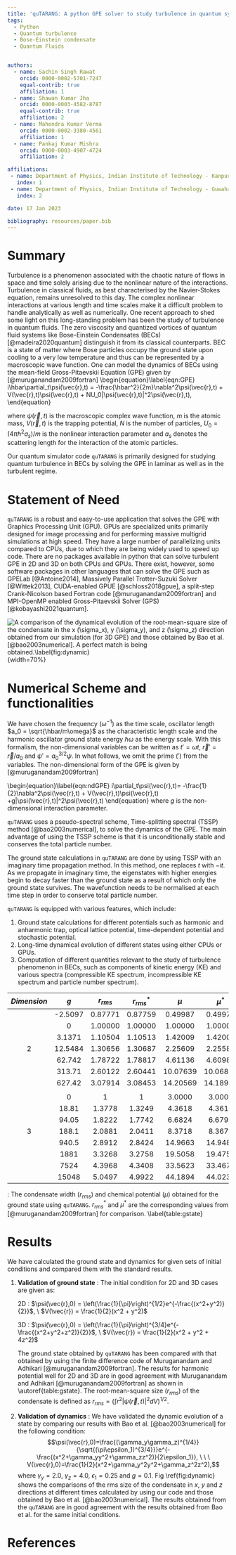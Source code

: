 ```yaml
---
title: 'quTARANG: A python GPE solver to study turbulence in quantum system'
tags:
  - Python
  - Quantum turbulence
  - Bose-Einstein condensate
  - Quantum Fluids


authors:
  - name: Sachin Singh Rawat
    orcid: 0000-0002-5701-7247
    equal-contrib: true
    affiliation: 1
  - name: Shawan Kumar Jha
    orcid: 0000-0003-4582-8787
    equal-contrib: true 
    affiliation: 2
  - name: Mahendra Kumar Verma
    orcid: 0000-0002-3380-4561
    affiliation: 1
  - name: Pankaj Kumar Mishra
    orcid: 0000-0003-4907-4724
    affiliation: 2

affiliations:
 - name: Department of Physics, Indian Institute of Technology - Kanpur, Uttar Pradesh - 208016, India
   index: 1
 - name: Department of Physics, Indian Institute of Technology - Guwahati, Asam - 781039, India
   index: 2

date: 17 Jan 2023

bibliography: resources/paper.bib
---
```

# Summary
Turbulence is a phenomenon associated with the chaotic nature of flows in space and time solely arising due to the nonlinear nature of the interactions. Turbulence in classical fluids, as best characterised by the Navier-Stokes equation, remains unresolved to this day. The complex nonlinear interactions at various length and time scales make it a difficult problem to handle analytically as well as numerically. One recent approach to shed some light on this long-standing problem has been the study of turbulence in quantum fluids. The zero viscosity and quantized vortices of quantum fluid systems like Bose-Einstein Condensates (BECs) [@madeira2020quantum] distinguish it from its classical counterparts.
BEC is a state of matter where Bose particles occupy the ground state upon cooling to a very low temperature and thus can be represented by a macroscopic wave function. One can model the dynamics of BECs using the mean-field Gross-Pitaevskii Equation (GPE) given by [@muruganandam2009fortran]
\begin{equation}\label{eqn:GPE}
i\hbar\partial_t\psi(\vec{r},t) = -\frac{\hbar^2}{2m}\nabla^2\psi(\vec{r},t) + V(\vec{r},t)\psi(\vec{r},t) + NU_0|\psi(\vec{r},t)|^2\psi(\vec{r},t),
\end{equation}

where $\psi(\vec{r},t)$ is the macroscopic complex wave function, $m$ is the atomic mass, $V(\vec{r},t)$ is the trapping potential, $N$ is the number of particles, $\displaystyle U_0=(4\pi\hslash^2a_s)/m$ is the nonlinear interaction parameter and $a_s$ denotes the scattering length for the interaction of the atomic particles.

Our quantum simulator code ``quTARANG`` is primarily designed for studying quantum turbulence in BECs by solving the GPE in laminar as well as in the turbulent regime.

# Statement of Need
``quTARANG`` is a robust and easy-to-use application that solves the GPE with Graphics Processing Unit (GPU). GPUs are specialized units primarily designed for image processing and for performing massive multigrid simulations at high speed. They have a large number of parallelizing units compared to CPUs, due to which they are being widely used to speed up code. There are no packages available in python that can solve turbulent GPE in 2D and 3D on both CPUs and GPUs. There exist, however, some software packages in other languages that can solve the GPE such as GPELab [@Antoine2014], Massively Parallel Trotter-Suzuki Solver [@Wittek2013], CUDA-enabled GPUE [@schloss2018gpue], a split-step Crank-Nicolson based Fortran code [@muruganandam2009fortran] and MPI-OpenMP enabled Gross-Pitaevskii Solver (GPS) [@kobayashi2021quantum]. 

![A comparison of the dynamical evolution of the root-mean-square size of the condensate in the $x$ ($\sigma_x$), $y$ ($\sigma_y$), and $z$ ($\sigma_z$) direction obtained from our simulation (for 3D GPE) and those obtained by Bao et al. [@bao2003numerical]. A perfect match is being obtained.\label{fig:dynamic}](resources/dynamics.jpeg){width=70%}

# Numerical Scheme and functionalities

We have chosen the frequency ($\omega^{-1}$) as the time scale, oscillator length $a_0 = \sqrt{\hbar/m\omega}$ as the characteristic length scale and the harmonic oscillator ground state energy $\hbar\omega$ as the energy scale. With this formalism, the non-dimensional variables can be written as $t'=\omega t$, $\vec{r}'=\vec{r}/a_0$ and $\psi' = a_0^{3/2}\psi$. In what follows, we omit the prime $(')$ from the variables. The non-dimensional form of the GPE is given by [@muruganandam2009fortran]

\begin{equation}\label{eqn:ndGPE}
i\partial_t\psi(\vec{r},t)= -\frac{1}{2}\nabla^2\psi(\vec{r},t) + V(\vec{r},t)\psi(\vec{r},t) +g|\psi(\vec{r},t)|^2\psi(\vec{r},t)
\end{equation}
where $g$ is the non-dimensional interaction parameter. 

``quTARANG`` uses a pseudo-spectral scheme, Time-splitting spectral (TSSP) method [@bao2003numerical], to solve the dynamics of the GPE. The main advantage of using the TSSP scheme is that it is unconditionally stable and conserves the total particle number.

The ground state calculations in ``quTARANG`` are done by using TSSP with an imaginary time propagation method. In this method, one replaces $t$ with $-it$. As we propagate in imaginary time, the eigenstates with higher energies begin to decay faster than the ground state as a result of which only the ground state survives. The wavefunction needs to be normalised at each time step in order to conserve total particle number.

``quTARANG`` is equipped with various features, which include:

1. Ground state calculations for different potentials such as harmonic and anharmonic trap, optical lattice potential, time-dependent potential and stochastic potential.
2. Long-time dynamical evolution of different states using either CPUs or GPUs.
3. Computation of different quantities relevant to the study of turbulence phenomenon in BECs, such as components of kinetic energy (KE) and various spectra (compressible KE spectrum, incompressible KE spectrum and particle number spectrum).

|   $Dimension$        | **$g$**      | **$r_{rms}$** | **$r^*_{rms}$** | **$\mu$** | **$\mu^*$**|
|:------------:|:------------:|:-------------:|:----------------:|:----------:|:----------:|
|              | -2.5097      | 0.87771       | 0.87759          | 0.49987   | 0.49978     |
|              | 0            | 1.00000       | 1.00000          | 1.00000   | 1.00000     |
|              | 3.1371       | 1.10504       | 1.10513          | 1.42009   | 1.42005     |
|     2        | 12.5484      | 1.30656       | 1.30687          | 2.25609   | 2.25583     |
|              | 62.742       | 1.78722       | 1.78817          | 4.61136   | 4.60982     |
|              | 313.71       | 2.60122       | 2.60441          | 10.07639  | 10.06825    |
|              | 627.42       | 3.07914       | 3.08453          | 14.20569  | 14.18922    |
|              |              |               |                  |           |             |
|              | 0            | 1             | 1                | 3.0000    | 3.0000      |
|              | 18.81        | 1.3778        | 1.3249           | 4.3618    | 4.3611      |
|              | 94.05        | 1.8222        | 1.7742           | 6.6824    | 6.6797      |
|     3        | 188.1        | 2.0881        | 2.0411           | 8.3718    | 8.3671      |
|              | 940.5        | 2.8912        | 2.8424           | 14.9663   | 14.9487     |
|              | 1881         | 3.3268        | 3.2758           | 19.5058   | 19.4751     |
|              | 7524         | 4.3968        | 4.3408           | 33.5623   | 33.4677     |
|              | 15048        | 5.0497        | 4.9922           | 44.1894   | 44.0234     |
: The condensate width ($r_{rms}$) and chemical potential ($\mu$) obtained for the ground state using ``quTARANG``. $r^*_{rms}$ and $\mu^*$ are the corresponding values from [@muruganandam2009fortran] for comparison. \label{table:gstate}

# Results
We have calculated the ground state and dynamics for given sets of initial conditions and compared them with the standard results. 

1. **Validation of ground state** : The initial condition for 2D and 3D cases are given as:

    2D : $\psi(\vec{r},0) = \left(\frac{1}{\pi}\right)^{1/2}e^{-\frac{(x^2+y^2)}{2}}$, \ $V(\vec{r}) = \frac{1}{2}(x^2 + y^2)$ 

    3D : $\psi(\vec{r},0) = \left(\frac{1}{\pi}\right)^{3/4}e^{-\frac{(x^2+y^2+z^2)}{2}}$, \ $V(\vec{r}) = \frac{1}{2}(x^2 + y^2 + 4z^2)$ 

    The ground state obtained by ``quTARANG`` has been compared with that obtained by using the finite difference code of Muruganandam and Adhikari [@muruganandam2009fortran]. The results for harmonic potential well for 2D and 3D are in good agreement with Muruganandam and Adhikari [@muruganandam2009fortran] as shown in \autoref{table:gstate}. The root-mean-square size ($r_{rms}$) of the condensate is defined as $r_{rms} = \left(\int r^2 |\psi(\vec{r}, t)|^2dV \right)^{1/2}$.

2.  **Validation of dynamics** : We have validated the dynamic evolution of a state by comparing our results with Bao et al. [@bao2003numerical] for the following condition: 
$$\psi(\vec{r},0)=\frac{(\gamma_y\gamma_z)^{1/4}}{\sqrt{(\pi\epsilon_1)^{3/4}}}e^{-\frac{(x^2+\gamma_yy^2+\gamma_zz^2)}{2\epsilon_1}}, \ \ \ V(\vec{r},0)=\frac{1}{2}(x^2+\gamma_y^2y^2+\gamma_z^2z^2),$$
where $\gamma_y = 2.0$, $\gamma_z = 4.0$, $\epsilon_1 = 0.25$ and $g = 0.1$.
Fig \ref{fig:dynamic} shows the comparisons of the rms size of the condensate in $x$, $y$ and $z$ directions at different times calculated by using our code and those obtained by Bao et al. [@bao2003numerical]. The results obtained from the ``quTARANG`` are in good agreement with the results obtained from Bao et al. for the same initial conditions.

# References
